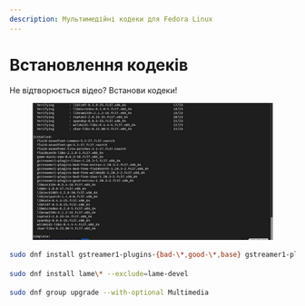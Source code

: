 ```yaml
---
description: Мультимедійні кодеки для Fedora Linux
---
```


# Встановлення кодеків

Не відтворюється відео? Встанови кодеки!

<figure><img src="../../.gitbook/assets/image (1) (1) (1) (1).png" alt=""><figcaption></figcaption></figure>

```bash
sudo dnf install gstreamer1-plugins-{bad-\*,good-\*,base} gstreamer1-plugin-openh264 gstreamer1-libav --exclude=gstreamer1-plugins-bad-free-devel

sudo dnf install lame\* --exclude=lame-devel

sudo dnf group upgrade --with-optional Multimedia
```
